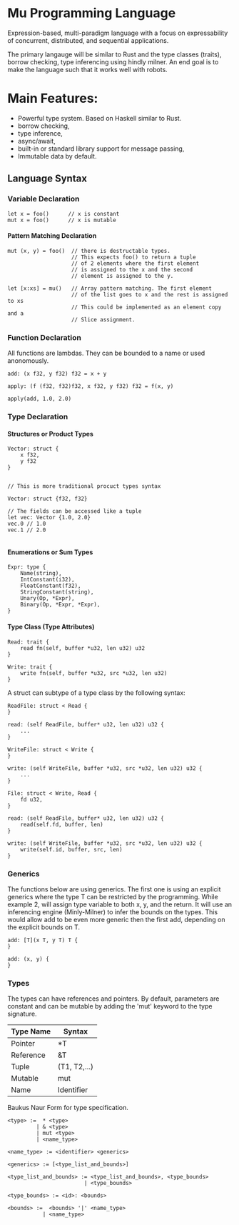 # Mu Programming Language
Expression-based, multi-paradigm language with a focus on expressability of concurrent, distributed, and sequential applications.

The primary langauge will be similar to Rust and the type classes (traits), borrow checking, type inferencing using hindly milner. 
An end goal is to make the language such that it works well with robots.

# Main Features:
* Powerful type system. Based on Haskell similar to Rust.
* borrow checking,
* type inference,
* async/await,
* built-in or standard library support for message passing,
* Immutable data by default.


## Language Syntax
### Variable Declaration

```
let x = foo()      // x is constant
mut x = foo()      // x is mutable
```
#### Pattern Matching Declaration
```
mut (x, y) = foo()  // there is destructable types.
                    // This expects foo() to return a tuple
                    // of 2 elements where the first element
                    // is assigned to the x and the second
                    // element is assigned to the y.

let [x:xs] = mu()   // Array pattern matching. The first element
                    // of the list goes to x and the rest is assigned to xs
                    // This could be implemented as an element copy and a
                    // Slice assignment.
```

### Function Declaration
All functions are lambdas. They can be bounded to a name or used anonomously.
```
add: (x f32, y f32) f32 = x + y

apply: (f (f32, f32)f32, x f32, y f32) f32 = f(x, y)

apply(add, 1.0, 2.0)
```
### Type Declaration

#### Structures or Product Types
```
Vector: struct {
    x f32,
    y f32
}


// This is more traditional procuct types syntax

Vector: struct {f32, f32}

// The fields can be accessed like a tuple
let vec: Vector {1.0, 2.0}
vec.0 // 1.0
vec.1 // 2.0


```

#### Enumerations or Sum Types
```
Expr: type {
    Name(string),
    IntConstant(i32),
    FloatConstant(f32),
    StringConstant(string),
    Unary(Op, *Expr),
    Binary(Op, *Expr, *Expr),
}
```

#### Type Class (Type Attributes)
```
Read: trait {
    read fn(self, buffer *u32, len u32) u32
}

Write: trait {
    write fn(self, buffer *u32, src *u32, len u32)
}
```

A struct can subtype of a type class by the following syntax:

```
ReadFile: struct < Read {
}

read: (self ReadFile, buffer* u32, len u32) u32 {
    ...
}

WriteFile: struct < Write {
}

write: (self WriteFile, buffer *u32, src *u32, len u32) u32 {
    ...
}

File: struct < Write, Read {
    fd u32,
}

read: (self ReadFile, buffer* u32, len u32) u32 {
    read(self.fd, buffer, len)
}

write: (self WriteFile, buffer *u32, src *u32, len u32) u32 {
    write(self.id, buffer, src, len)
}
```

### Generics
The functions below are using generics. The first one is using an explicit
generics where the type T can be restricted by the programming. While
example 2, will assign type variable to both x, y, and the return. It
will use an inferencing engine (Minly-Milner) to infer the bounds on the
types. This would allow add to be even more generic then the first add, depending
on the explicit bounds on T.

```
add: [T](x T, y T) T {
}

add: (x, y) {
}

```

### Types
The types can have references and pointers. By default, parameters are constant and can be mutable by adding the 'mut' keyword to the type signature.

Type Name | Syntax
--- | ---
Pointer | *T
Reference| &T
Tuple | (T1, T2,...)
Mutable | mut
Name | Identifier

Baukus Naur Form for type specification.
``` bnf
<type> :=  * <type>
         | & <type>
         | mut <type>
         | <name_type>
 
<name_type> := <identifier> <generics>

<generics> := [<type_list_and_bounds>]

<type_list_and_bounds> := <type_list_and_bounds>, <type_bounds>
                        | <type_bounds>

<type_bounds> := <id>: <bounds>

<bounds> :=  <bounds> '|' <name_type>
           | <name_type>
```

